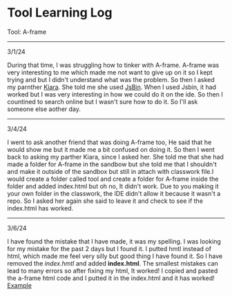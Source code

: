 # Tool Learning Log

Tool: A-frame

---

3/1/24

During that time, I was struggling how to tinker with A-frame. A-frame was very interesting to me which made me not want to give up on it so I kept trying and but I didn't understand what was the problem. So then I asked my parnther [Kiara](https://github.com/kiaram2249). She told me she used [JsBin](https://jsbin.com/?html,output). When I used Jsbin, it had worked but I was very interesting in how we could do it on the ide. So then I countined to search online but I wasn't sure how to do it. So I'll ask someone else aother day.

---

3/4/24

I went to ask another friend that was doing A-frame too, He said that he would show me but it made me a bit confused on doing it. So then I went back to asking my parther Kiara, since I asked her. She told me that she had made a folder for A-frame in the sandbow but she told me that I shouldn't and make it outside of the sandbox but still in attach with classwork file.I would create a folder called tool and create a folder for A-frame inside the folder and added index.html but oh no, It didn't work. Due to you making it your own folder in the classwork, the IDE didn't allow it because it wasn't a repo. So I asked her again she said to leave it and check to see if the index.html has worked. 

---

3/6/24

I have found the mistake that I have made, it was my spelling. I was looking for my mistake for the past 2 days but I found it. I putted hmtl instead of html, which made me feel very silly but good thing I have found it. So I have removed the *index.hmtl* and added **index.html**. The smallest mistakes can lead to many errors so after fixing my html, It worked! I copied and pasted the a-frame html code and I putted it in the index.html and it has worked! [Example](https://zany-giggle-5gq6q54g54q7c6p-8080.app.github.dev/index.html)


<!-- 
* Links you used today (websites, videos, etc)
* Things you tried, progress you made, etc
* Challenges, a-ha moments, etc
* Questions you still have
* What you're going to try next
-->
